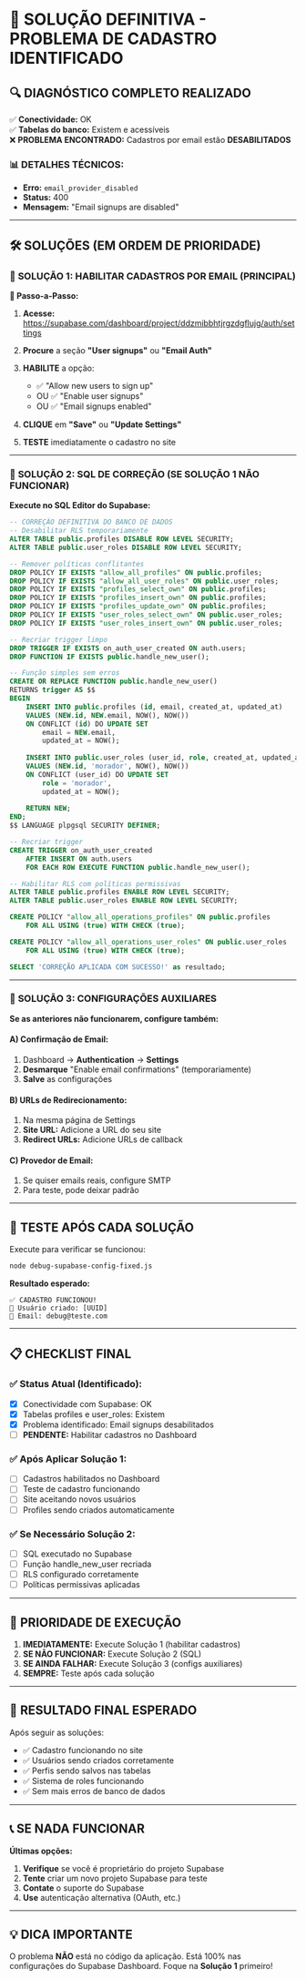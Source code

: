 # 🚨 SOLUÇÃO DEFINITIVA - PROBLEMA DE CADASTRO IDENTIFICADO

## 🔍 **DIAGNÓSTICO COMPLETO REALIZADO**

✅ **Conectividade:** OK  
✅ **Tabelas do banco:** Existem e acessíveis  
❌ **PROBLEMA ENCONTRADO:** Cadastros por email estão **DESABILITADOS**

### 📊 **DETALHES TÉCNICOS:**
- **Erro:** `email_provider_disabled`
- **Status:** 400  
- **Mensagem:** "Email signups are disabled"

---

## 🛠️ **SOLUÇÕES (EM ORDEM DE PRIORIDADE)**

### 🥇 **SOLUÇÃO 1: HABILITAR CADASTROS POR EMAIL (PRINCIPAL)**

**📍 Passo-a-Passo:**

1. **Acesse:** https://supabase.com/dashboard/project/ddzmibbhtjrgzdgflujg/auth/settings

2. **Procure** a seção **"User signups"** ou **"Email Auth"**

3. **HABILITE** a opção:
   - ✅ "Allow new users to sign up" 
   - OU ✅ "Enable user signups"
   - OU ✅ "Email signups enabled"

4. **CLIQUE** em **"Save"** ou **"Update Settings"**

5. **TESTE** imediatamente o cadastro no site

---

### 🥈 **SOLUÇÃO 2: SQL DE CORREÇÃO (SE SOLUÇÃO 1 NÃO FUNCIONAR)**

**Execute no SQL Editor do Supabase:**

```sql
-- CORREÇÃO DEFINITIVA DO BANCO DE DADOS
-- Desabilitar RLS temporariamente
ALTER TABLE public.profiles DISABLE ROW LEVEL SECURITY;
ALTER TABLE public.user_roles DISABLE ROW LEVEL SECURITY;

-- Remover políticas conflitantes
DROP POLICY IF EXISTS "allow_all_profiles" ON public.profiles;
DROP POLICY IF EXISTS "allow_all_user_roles" ON public.user_roles;
DROP POLICY IF EXISTS "profiles_select_own" ON public.profiles;
DROP POLICY IF EXISTS "profiles_insert_own" ON public.profiles;
DROP POLICY IF EXISTS "profiles_update_own" ON public.profiles;
DROP POLICY IF EXISTS "user_roles_select_own" ON public.user_roles;
DROP POLICY IF EXISTS "user_roles_insert_own" ON public.user_roles;

-- Recriar trigger limpo
DROP TRIGGER IF EXISTS on_auth_user_created ON auth.users;
DROP FUNCTION IF EXISTS public.handle_new_user();

-- Função simples sem erros
CREATE OR REPLACE FUNCTION public.handle_new_user()
RETURNS trigger AS $$
BEGIN
    INSERT INTO public.profiles (id, email, created_at, updated_at)
    VALUES (NEW.id, NEW.email, NOW(), NOW())
    ON CONFLICT (id) DO UPDATE SET
        email = NEW.email,
        updated_at = NOW();
    
    INSERT INTO public.user_roles (user_id, role, created_at, updated_at)
    VALUES (NEW.id, 'morador', NOW(), NOW())
    ON CONFLICT (user_id) DO UPDATE SET
        role = 'morador',
        updated_at = NOW();
    
    RETURN NEW;
END;
$$ LANGUAGE plpgsql SECURITY DEFINER;

-- Recriar trigger
CREATE TRIGGER on_auth_user_created
    AFTER INSERT ON auth.users
    FOR EACH ROW EXECUTE FUNCTION public.handle_new_user();

-- Habilitar RLS com políticas permissivas
ALTER TABLE public.profiles ENABLE ROW LEVEL SECURITY;
ALTER TABLE public.user_roles ENABLE ROW LEVEL SECURITY;

CREATE POLICY "allow_all_operations_profiles" ON public.profiles
    FOR ALL USING (true) WITH CHECK (true);

CREATE POLICY "allow_all_operations_user_roles" ON public.user_roles
    FOR ALL USING (true) WITH CHECK (true);

SELECT 'CORREÇÃO APLICADA COM SUCESSO!' as resultado;
```

---

### 🥉 **SOLUÇÃO 3: CONFIGURAÇÕES AUXILIARES**

**Se as anteriores não funcionarem, configure também:**

#### **A) Confirmação de Email:**
1. Dashboard → **Authentication** → **Settings**
2. **Desmarque** "Enable email confirmations" (temporariamente)
3. **Salve** as configurações

#### **B) URLs de Redirecionamento:**
1. Na mesma página de Settings
2. **Site URL:** Adicione a URL do seu site
3. **Redirect URLs:** Adicione URLs de callback

#### **C) Provedor de Email:**
1. Se quiser emails reais, configure SMTP
2. Para teste, pode deixar padrão

---

## 🧪 **TESTE APÓS CADA SOLUÇÃO**

Execute para verificar se funcionou:

```bash
node debug-supabase-config-fixed.js
```

**Resultado esperado:**
```
✅ CADASTRO FUNCIONOU!
👤 Usuário criado: [UUID]
📧 Email: debug@teste.com
```

---

## 📋 **CHECKLIST FINAL**

### ✅ **Status Atual (Identificado):**
- [x] Conectividade com Supabase: OK
- [x] Tabelas profiles e user_roles: Existem
- [x] Problema identificado: Email signups desabilitados
- [ ] **PENDENTE:** Habilitar cadastros no Dashboard

### ✅ **Após Aplicar Solução 1:**
- [ ] Cadastros habilitados no Dashboard
- [ ] Teste de cadastro funcionando
- [ ] Site aceitando novos usuários
- [ ] Profiles sendo criados automaticamente

### ✅ **Se Necessário Solução 2:**
- [ ] SQL executado no Supabase
- [ ] Função handle_new_user recriada
- [ ] RLS configurado corretamente
- [ ] Políticas permissivas aplicadas

---

## 🚀 **PRIORIDADE DE EXECUÇÃO**

1. **IMEDIATAMENTE:** Execute Solução 1 (habilitar cadastros)
2. **SE NÃO FUNCIONAR:** Execute Solução 2 (SQL)
3. **SE AINDA FALHAR:** Execute Solução 3 (configs auxiliares)
4. **SEMPRE:** Teste após cada solução

---

## 🎯 **RESULTADO FINAL ESPERADO**

Após seguir as soluções:
- ✅ Cadastro funcionando no site
- ✅ Usuários sendo criados corretamente  
- ✅ Perfis sendo salvos nas tabelas
- ✅ Sistema de roles funcionando
- ✅ Sem mais erros de banco de dados

---

## 📞 **SE NADA FUNCIONAR**

**Últimas opções:**
1. **Verifique** se você é proprietário do projeto Supabase
2. **Tente** criar um novo projeto Supabase para teste
3. **Contate** o suporte do Supabase
4. **Use** autenticação alternativa (OAuth, etc.)

---

## 💡 **DICA IMPORTANTE**

O problema **NÃO** está no código da aplicação. Está 100% nas configurações do Supabase Dashboard. Foque na **Solução 1** primeiro!

